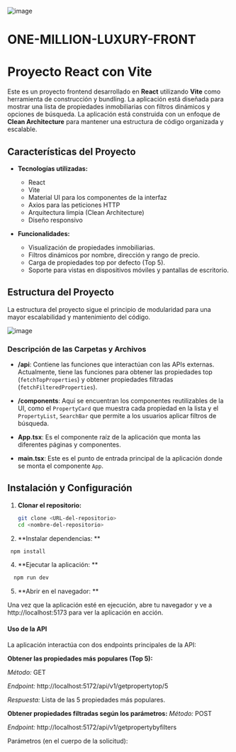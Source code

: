 ![image](https://github.com/user-attachments/assets/7ed0881e-a0fa-40f1-b243-924ed08215e4)

# ONE-MILLION-LUXURY-FRONT


# Proyecto React con Vite

Este es un proyecto frontend desarrollado en **React** utilizando **Vite** como herramienta de construcción y bundling. La aplicación está diseñada para mostrar una lista de propiedades inmobiliarias con filtros dinámicos y opciones de búsqueda. La aplicación está construida con un enfoque de **Clean Architecture** para mantener una estructura de código organizada y escalable.

## Características del Proyecto

- **Tecnologías utilizadas:**
  - React
  - Vite
  - Material UI para los componentes de la interfaz
  - Axios para las peticiones HTTP
  - Arquitectura limpia (Clean Architecture)
  - Diseño responsivo

- **Funcionalidades:**
  - Visualización de propiedades inmobiliarias.
  - Filtros dinámicos por nombre, dirección y rango de precio.
  - Carga de propiedades top por defecto (Top 5).
  - Soporte para vistas en dispositivos móviles y pantallas de escritorio.

## Estructura del Proyecto

La estructura del proyecto sigue el principio de modularidad para una mayor escalabilidad y mantenimiento del código.

![image](https://github.com/user-attachments/assets/1c241564-5c6d-4151-9bb5-15d7d8ec0024)


### Descripción de las Carpetas y Archivos

- **/api**:
  Contiene las funciones que interactúan con las APIs externas. Actualmente, tiene las funciones para obtener las propiedades top (`fetchTopProperties`) y obtener propiedades filtradas (`fetchFilteredProperties`).

- **/components**:
  Aquí se encuentran los componentes reutilizables de la UI, como el `PropertyCard` que muestra cada propiedad en la lista y el `PropertyList`, `SearchBar` que permite a los usuarios aplicar filtros de búsqueda.

- **App.tsx**:
  Es el componente raíz de la aplicación que monta las diferentes páginas y componentes.

- **main.tsx**:
  Este es el punto de entrada principal de la aplicación donde se monta el componente `App`.

## Instalación y Configuración

1. **Clonar el repositorio:**

   ```bash
   git clone <URL-del-repositorio>
   cd <nombre-del-repositorio>
   ```

2.  **Instalar dependencias: **
   ```bash
    npm install
   ```
4.  **Ejecutar la aplicación: **
   
  ```bash
    npm run dev
  ```
5.   **Abrir en el navegador: **

  Una vez que la aplicación esté en ejecución, abre tu navegador y ve a http://localhost:5173 para ver la aplicación en acción.

#### Uso de la API
La aplicación interactúa con dos endpoints principales de la API:

**Obtener las propiedades más populares (Top 5):**

*Método:* GET

*Endpoint:* http://localhost:5172/api/v1/getpropertytop/5

*Respuesta:* Lista de las 5 propiedades más populares.

**Obtener propiedades filtradas según los parámetros:**
*Método:* POST

*Endpoint:* http://localhost:5172/api/v1/getpropertybyfilters

Parámetros (en el cuerpo de la solicitud):


